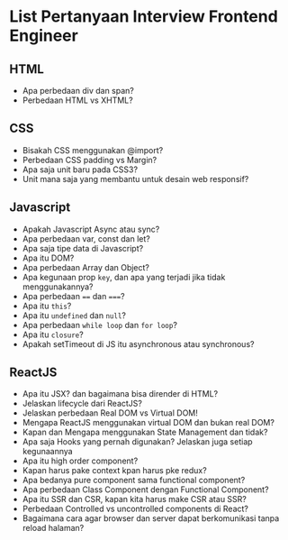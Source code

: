 # List Pertanyaan Interview Frontend Engineer

## HTML
- Apa perbedaan div dan span?
- Perbedaan HTML vs XHTML?

## CSS
- Bisakah CSS menggunakan @import?
- Perbedaan CSS padding vs Margin?
- Apa saja unit baru pada CSS3?
- Unit mana saja yang membantu untuk desain web responsif?



## Javascript
- Apakah Javascript Async atau sync?
- Apa perbedaan var, const dan let?
- Apa saja tipe data di Javascript?
- Apa itu DOM?
- Apa perbedaan Array dan Object?
- Apa kegunaan prop `key`, dan apa yang terjadi jika tidak menggunakannya?
- Apa perbedaan `==` dan `===`?
- Apa itu `this`?
- Apa itu `undefined` dan `null`?
- Apa perbedaan `while loop` dan `for loop`?
- Apa itu `closure`?
- Apakah setTimeout di JS itu asynchronous atau synchronous?


## ReactJS
- Apa itu JSX? dan bagaimana bisa dirender di HTML?
- Jelaskan lifecycle dari ReactJS?
- Jelaskan perbedaan Real DOM vs Virtual DOM!
- Mengapa ReactJS menggunakan virtual DOM dan bukan real DOM?
- Kapan dan Mengapa menggunakan State Management dan tidak?
- Apa saja Hooks yang pernah digunakan? Jelaskan juga setiap kegunaannya
- Apa itu high order component?
- Kapan harus pake context kpan harus pke redux?
- Apa bedanya pure component sama functional component?
- Apa perbedaan Class Component dengan Functional Component?
- Apa itu SSR dan CSR, kapan kita harus make CSR atau SSR?
- Perbedaan Controlled vs uncontrolled components di React?
- Bagaimana cara agar browser dan server dapat berkomunikasi tanpa reload halaman?
